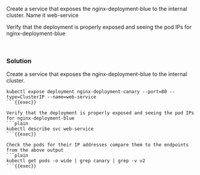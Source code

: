 Create a service that exposes the nginx-deployment-blue to the internal cluster. Name it web-service

Verify that the deployment is properly exposed and seeing the pod IPs for nginx-deployment-blue



<br>

### Solution
Create a service that exposes the nginx-deployment-blue to the internal cluster.

```plain 
kubectl expose deployment nginx-deployment-canary --port=80 --type=ClusterIP --name=web-service
```{{exec}}

Verify that the deployment is properly exposed and seeing the pod IPs for nginx-deployment-blue
```plain
kubectl describe svc web-service
```{{exec}}

Check the pods for their IP addresses compare them to the endpoints from the above output
```plain
kubectl get pods -o wide | grep canary | grep -v v2
```{{exec}}


